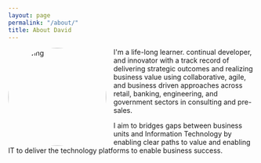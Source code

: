 ```yaml
---
layout: page
permalink: "/about/"
title: About David
---
```

<img src="/uploads/2017/10/04/Dec 2016 Profile Pic-1.jpg" alt="Drawing" style="width: 200px; border-radius: 50%; margin-right: 15px; float: left;"/>
I'm a life-long learner. continual developer, and innovator with a track record of delivering strategic outcomes and realizing business value using collaborative, agile, and business driven approaches across retail, banking, engineering, and government sectors in consulting and pre-sales.

I aim to bridges gaps between business units and Information Technology by enabling clear paths to value and enabling IT to deliver the technology platforms to enable business success.